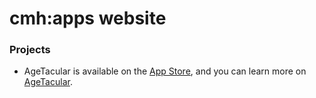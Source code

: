 # cmh:apps website

### Projects

* AgeTacular is available on the [App Store](https://appsto.re/us/7FKOkb.i), and you can learn more on [AgeTacular](http://cmhgit.github.io/AgeTacular/).
